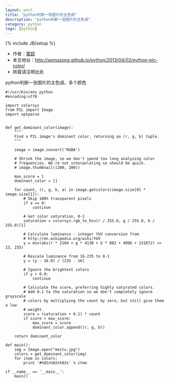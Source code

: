 ```yaml
---
layout: post
title: "python判断一张图片的主色调"
description: "python判断一张图片的主色调"
category: python
tags: [python]
---
```

{% include JB/setup %}

*	作者：<a href="http://weibo.com/xpmozong" target="blank">寞踪</a>
*	本文地址：http://xpmozong.github.io/python/2013/04/02/python-pic-color/
*	转载请注明出处

python判断一张图片的主色调，多个颜色

    #!/usr/bin/env python
    #encoding:utf8

    import colorsys
    from PIL import Image
    import optparse


    def get_dominant_color(image):
        """
        Find a PIL image's dominant color, returning an (r, g, b) tuple.
        """

        image = image.convert('RGBA')

        # Shrink the image, so we don't spend too long analysing color
        # frequencies. We're not interpolating so should be quick.
        # image.thumbnail((200, 200))

        max_score = 1
        dominant_color = []

        for count, (r, g, b, a) in image.getcolors(image.size[0] * image.size[1]):
            # Skip 100% transparent pixels
            if a == 0:
                continue

            # Get color saturation, 0-1
            saturation = colorsys.rgb_to_hsv(r / 255.0, g / 255.0, b / 255.0)[1]

            # Calculate luminance - integer YUV conversion from
            # http://en.wikipedia.org/wiki/YUV
            y = min(abs(r * 2104 + g * 4130 + b * 802 + 4096 + 131072) >> 13, 235)

            # Rescale luminance from 16-235 to 0-1
            y = (y - 16.0) / (235 - 16)

            # Ignore the brightest colors
            if y > 0.9:
                continue

            # Calculate the score, preferring highly saturated colors.
            # Add 0.1 to the saturation so we don't completely ignore grayscale
            # colors by multiplying the count by zero, but still give them a low
            # weight.
            score = (saturation + 0.1) * count
            if score > max_score:
                max_score = score
                dominant_color.append((r, g, b))

        return dominant_color

    def main():
        img = Image.open("meitu.jpg")
        colors = get_dominant_color(img)
        for item in colors:
            print '#%02x%02x%02x' % item

    if __name__ == '__main__':
        main()
